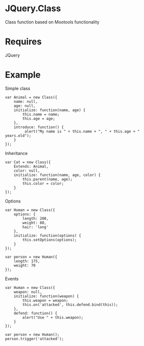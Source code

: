 # JQuery.Class
Class function based on Mootools functionality

# Requires
JQuery

# Example
Simple class

	var Animal = new Class({
		name: null,
		age: null,
		initialize: function(name, age) {
			this.name = name;
			this.age = age;
		},
		introduce: function() {
			 alert("My name is " + this.name + ", " + this.age + " years.old");
		}
	});

Inheritance

	var Cat = new Class({
		Extends: Animal,
		color: null,
		initialize: function(name, age, color) {
			this.parent(name, age);
			this.color = color;
		}
	});

Options

	var Human = new Class({
		options: {
			length: 200,
			weight: 80,
			hair: 'long'
		},
		initialize: function(options) {
			this.setOptions(options);
		}
	});
	
	var person = new Human({
		length: 175,
		weight: 70
	});

Events

	var Human = new Class({
		weapon: null,
		initialize: function(weapon) {
			this.weapon = weapon;
			this.on('attacked', this.defend.bind(this));
		},
		defend: function() {
			alert("Use " + this.weapon);
		}
	});

	var person = new Human();
	person.trigger('attacked');

